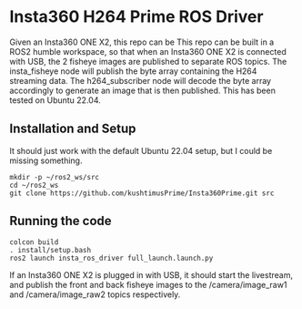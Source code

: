 # Insta360 H264 Prime ROS Driver

Given an Insta360 ONE X2, this repo can be 
This repo can be built in a ROS2 humble workspace, so that when an Insta360 ONE X2 is connected with USB, the 2 fisheye images are published to separate ROS topics. The insta_fisheye node will publish the byte array containing the H264 streaming data. The h264_subscriber node will decode the byte array accordingly to generate an image that is then published. This has been tested on Ubuntu 22.04.

## Installation and Setup
It should just work with the default Ubuntu 22.04 setup, but I could be missing something.
```
mkdir -p ~/ros2_ws/src
cd ~/ros2_ws
git clone https://github.com/kushtimusPrime/Insta360Prime.git src
```

## Running the code
```
colcon build
. install/setup.bash
ros2 launch insta_ros_driver full_launch.launch.py
```
If an Insta360 ONE X2 is plugged in with USB, it should start the livestream, and publish the front and back fisheye images to the /camera/image_raw1 and /camera/image_raw2 topics respectively.
